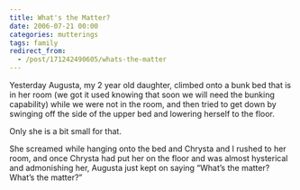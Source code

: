 ```yaml
---
title: What's the Matter?
date: 2006-07-21 00:00
categories: mutterings
tags: family
redirect_from:
  - /post/171242490605/whats-the-matter
---
```

Yesterday Augusta, my 2 year old daughter, climbed onto a bunk bed that is in her room (we got it used knowing that soon we will need the bunking capability) while we were not in the room, and then tried to get down by swinging off the side of the upper bed and lowering herself to the floor.

Only she is a bit small for that.

She screamed while hanging onto the bed and Chrysta and I rushed to her room, and once Chrysta had put her on the floor and was almost hysterical and admonishing her, Augusta just kept on saying &ldquo;What&rsquo;s the matter? What&rsquo;s the matter?&rdquo;
